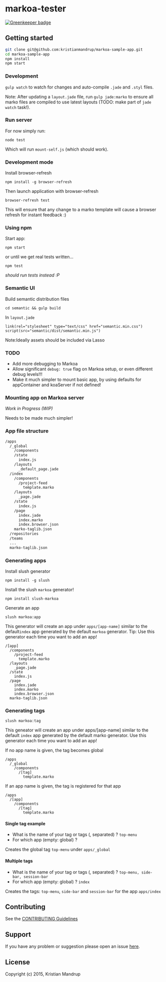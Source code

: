 markoa-tester
=============

[![Greenkeeper badge](https://badges.greenkeeper.io/kristianmandrup/markoa-sample-app.svg)](https://greenkeeper.io/)

Getting started
---------------

```bash
git clone git@github.com:kristianmandrup/markoa-sample-app.git
cd markoa-sample-app
npm install
npm start
```

### Development

`gulp watch` to watch for changes and auto-compile `.jade` and `.styl` files.

Note: After updating a `layout.jade` file, run `gulp jade:marko` to ensure all marko files are compiled to use latest layouts (TODO: make part of `jade watch` task!).

### Run server

For now simply run:

`node test`

Which will run `mount-self.js` (which should work).

### Development mode

Install browser-refresh

`npm install -g browser-refresh`

Then launch application with browser-refresh

`browser-refresh test`

This will ensure that any change to a marko template will cause a browser refresh for instant feedback :)

### Using npm

Start app:

`npm start`

or until we get real tests written...

`npm test`

*should run tests instead :P*

### Semantic UI

Build semantic distribution files

`cd semantic && gulp build`

In `layout.jade`

```jade
link(rel="stylesheet" type="text/css" href="semantic.min.css")
script(src="semantic/dist/semantic.min.js")
```

Note:Ideally assets should be included via Lasso

### TODO

-	Add more debugging to Markoa
-	Allow significant `debug: true` flag on Markoa setup, or even different debug levels!!!
-	Make it much simpler to mount basic app, by using defaults for appContainer and koaServer if not defined!

### Mounting app on Markoa server

*Work in Progress (WIP)*

Needs to be made much simpler!

### App file structure

```sh
/apps
  /_global
    /components
    /state
      index.js
    /layouts
      _default_page.jade
  /index
    /components
      /project-feed
        template.marko
    /layouts
      _page.jade
    /state
      index.js
    /page
      index.jade
      index.marko
      index.browser.json
    marko-taglib.json
  /repositories
  /teams
  ...
  marko-taglib.json  
```

### Generating apps

Install slush generator

`npm install -g slush`

Install the slush `markoa` generator!

`npm install slush-markoa`

Generate an app

`slush markoa:app`

This generator will create an app under `apps/[app-name]` similar to the default`index` app generated by the default `markoa` generator. Tip: Use this generator each time you want to add an app!

```
/[app]
  /components
    /project-feed
      template.marko
  /layouts
    _page.jade
  /state
    index.js
  /page
    index.jade
    index.marko
    index.browser.json
  marko-taglib.json
```

### Generating tags

`slush markoa:tag`

This geneator will create an app under apps/[app-name] similar to the default `index` app generated by the default marko generator. Use this generator each time you want to add an app!

If no app name is given, the tag becomes global

```
/apps
  /_global
    /components
      /[tag]
        template.marko
```

If an app name is given, the tag is registered for that app

```
/apps
  /[app]
    /components
      /[tag]
        template.marko
```

#### Single tag example

-	What is the name of your tag or tags (, separated) ? `top-menu`
-	For which app (empty: global) ?

Creates the global tag `top-menu` under `apps/_global`

#### Multiple tags

-	What is the name of your tag or tags (, separated) ? `top-menu, side-bar, session-bar`
-	For which app (empty: global) ? `index`

Creates the tags: `top-menu`, `side-bar` and `session-bar` for the app `apps/index`

Contributing
------------

See the [CONTRIBUTING Guidelines](https://github.com/kristianmandrup/markoa-tester/blob/master/CONTRIBUTING.md)

Support
-------

If you have any problem or suggestion please open an issue [here](https://github.com/kristianmandrup/markoa-tester/issues).

License
-------

Copyright (c) 2015, Kristian Mandrup
